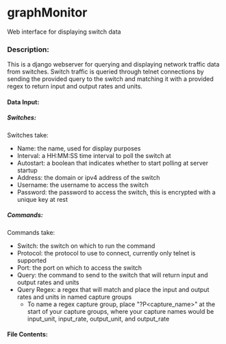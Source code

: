 # graphMonitor
Web interface for displaying switch data
### Description:
This is a django webserver for querying and displaying network traffic data from switches. Switch traffic is queried through telnet connections by sending the provided query to the switch and matching it with a provided regex to return input and output rates and units.

#### Data Input:
##### Switches:
Switches take:
- Name: the name, used for display purposes
- Interval: a HH:MM:SS time interval to poll the switch at
- Autostart: a boolean that indicates whether to start polling at server startup
- Address: the domain or ipv4 address of the switch
- Username: the username to access the switch
- Password: the password to access the switch, this is encrypted with a unique key at rest

##### Commands:
Commands take:
- Switch: the switch on which to run the command
- Protocol: the protocol to use to connect, currently only telnet is supported
- Port: the port on which to access the switch
- Query: the command to send to the switch that will return input and output rates and units
- Query Regex: a regex that will match and place the input and output rates and units in named capture groups
    - To name a regex capture group, place "?P<capture_name>" at the start of your capture groups, where your capture names would be input_unit, input_rate, output_unit, and output_rate

#### File Contents:

